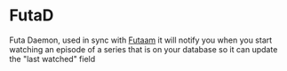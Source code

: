 FutaD
=====
Futa Daemon, used in sync with [Futaam](https://github.com/HarHar/Futaam) it will notify you when you start watching an episode of a series that is on your database so it can update the "last watched" field
